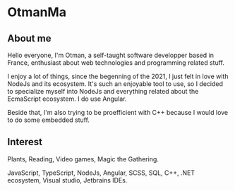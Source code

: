 # OtmanMa

## About me

Hello everyone, I'm Otman, a self-taught software developper based in France, enthusiast about web technologies and programming related stuff.

I enjoy a lot of things, since the begenning of the 2021, I just felt in love with NodeJs and its ecosystem. 
It's such an enjoyable tool to use, so I decided to specialize myself into NodeJs and everything related about the EcmaScript ecosystem.
I do use Angular.

Beside that, I'm also trying to be proefficient with C++ because I would love to do some embedded stuff.

## Interest

Plants, Reading, Video games, Magic the Gathering.

JavaScript, TypeScript, NodeJs, Angular, SCSS, SQL, C++, .NET ecosystem, Visual studio, Jetbrains IDEs.
